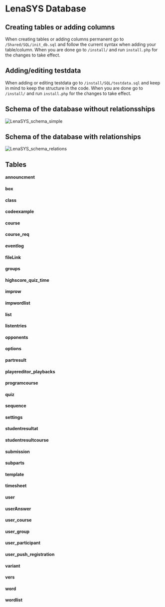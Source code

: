 #  LenaSYS Database

## Creating tables or adding columns
When creating tables or adding columns permanent go to `/Shared/SQL/init_db.sql` and follow the current syntax when adding your table/column. When you are done go to `/install/` and run `install.php` for the changes to take effect.

## Adding/editing testdata
When adding or editing testdata go to `/install/SQL/testdata.sql` and keep in mind to keep the structure in the code. When you are done go to `/install/` and run `install.php` for the changes to take effect.

## Schema of the database without relationsships
![LenaSYS_schema_simple](https://user-images.githubusercontent.com/43996354/81921863-8c278c80-95db-11ea-9140-e3be59bf48ef.png)

## Schema of the database with relationships
![LenaSYS_schema_relations](https://user-images.githubusercontent.com/43996354/81922100-eb859c80-95db-11ea-85e3-2bd4c5685426.png)

## Tables

#### announcment

#### box

#### class

#### codeexample

#### course

#### course_req

#### eventlog

#### fileLink

#### groups

#### highscore_quiz_time 

#### improw

#### impwordlist

#### list

#### listentries

#### opponents

#### options

#### partresult

#### playereditor_playbacks

#### programcourse

#### quiz

#### sequence

#### settings

#### studentresultat

#### studentresultcourse

#### submission

#### subparts

#### template

#### timesheet

#### user

#### userAnswer

#### user_course

#### user_group

#### user_participant

#### user_push_registration

#### variant

#### vers

#### word

#### wordlist
